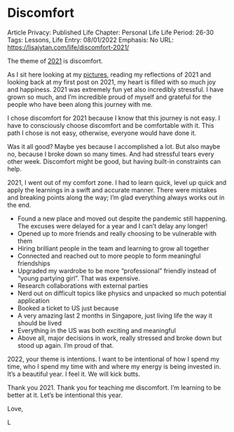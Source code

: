 # Discomfort

Article Privacy: Published
Life Chapter: Personal Life
Life Period: 26-30
Tags: Lessons, Life
Entry: 08/01/2022
Emphasis: No
URL:  https://lisajytan.com/life/discomfort-2021/ ‎

The theme of [2021](https://lisajytan.com/principles/discomfort/) is discomfort. 

As I sit here looking at my [pictures](https://lisajytan.com/portfolio/discomfort/), reading my reflections of 2021 and looking back at my first post on 2021, my heart is filled with so much joy and happiness. 2021 was extremely fun yet also incredibly stressful. I have grown so much, and I’m incredible proud of myself and grateful for the people who have been along this journey with me. 

I chose discomfort for 2021 because I know that this journey is not easy. I have to consciously choose discomfort and be comfortable with it. This path I chose is not easy, otherwise, everyone would have done it. 

Was it all good? Maybe yes because I accomplished a lot. But also maybe no, because I broke down so many times. And had stressful tears every other week. Discomfort might be good, but having built-in constraints can help. 

2021, I went out of my comfort zone. I had to learn quick, level up quick and apply the learnings in a swift and accurate manner. There were mistakes and breaking points along the way; I’m glad everything always works out in the end. 

- Found a new place and moved out despite the pandemic still happening. The excuses were delayed for a year and I can’t delay any longer!
- Opened up to more friends and really choosing to be vulnerable with them
- Hiring brilliant people in the team and learning to grow all together
- Connected and reached out to more people to form meaningful friendships
- Upgraded my wardrobe to be more “professional” friendly instead of “young partying girl”. That was expensive.
- Research collaborations with external parties
- Nerd out on difficult topics like physics and unpacked so much potential application
- Booked a ticket to US just because
- A very amazing last 2 months in Singapore, just living life the way it should be lived
- Everything in the US was both exciting and meaningful
- Above all, major decisions in work, really stressed and broke down but stood up again. I’m proud of that.

2022, your theme is intentions. I want to be intentional of how I spend my time, who I spend my time with and where my energy is being invested in. It’s a beautiful year. I feel it. We will kick butts. 

Thank you 2021. Thank you for teaching me discomfort. I’m learning to be better at it. Let’s be intentional this year. 

Love,

L